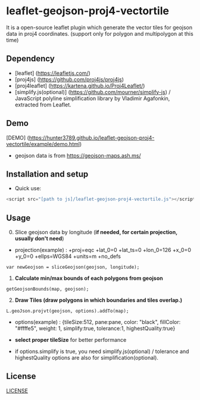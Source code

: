 # leaflet-geojson-proj4-vectortile

It is a open-source leaflet plugin which generate the vector tiles for geojson data in proj4 coordinates.
(support only for polygon and multipolygon at this time)

## Dependency
- [leaflet] (https://leafletjs.com/)
- [proj4js] (https://github.com/proj4js/proj4js)
- [proj4leaflet] (https://kartena.github.io/Proj4Leaflet/)
- [simplify.js(optional)] (https://github.com/mourner/simplify-js) / JavaScript polyline simplification library by Vladimir Agafonkin, extracted from Leaflet.


## Demo

[DEMO] (https://hunter3789.github.io/leaflet-geojson-proj4-vectortile/example/demo.html)
- geojson data is from https://geojson-maps.ash.ms/

## Installation and setup

- Quick use:

```js
<script src="[path to js]/leaflet-geojson-proj4-vectortile.js"></script>
```

## Usage
0. Slice geojson data by longitude (**if needed, for certain projection, usually don't need**)
- projection(example) :
+proj=eqc +lat_0=0 +lat_ts=0 +lon_0=126 +x_0=0 +y_0=0 +ellps=WGS84 +units=m +no_defs
```
var newGeojson = sliceGeojson(geojson, longitude);
```

1. **Calculate min/max bounds of each polygons from geojson**
```
getGeojsonBounds(map, geojson);
```


2. **Draw Tiles (draw polygons in which boundaries and tiles overlap.)**

```
L.geoJson.projvt(geojson, options).addTo(map);
```

- options(example) : 
{tileSize:512, pane:pane, color: "black", fillColor: "#ffffe5", weight: 1, simplify:true, tolerance:1, highestQuality:true}


- **select proper tileSize** for better performance
- if options.simplify is true, you need simplify.js(optional) / tolerance and highestQuality options are also for simplification(optional).

## License

[LICENSE](LICENSE)
